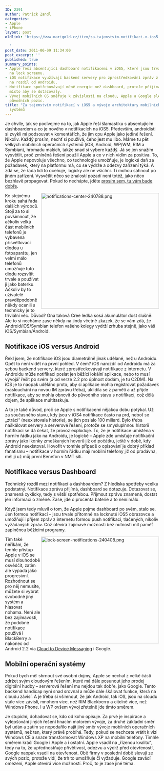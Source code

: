 ```yaml
---
ID: 2391
author: Patrick Zandl
categories:
- Apple
- iPhone
layout: post
oldlink: 'https://www.marigold.cz/item/za-tajemstvim-notifikaci-v-ios5-a-vyvoje-architektury-mobilnich-operacnich-systemu

  '
post_date: 2011-06-09 11:34:00
post_excerpt: ''
published: true
summary_points:
- Apple řeší absentující dashboard notifikacemi v iOS5, které jsou trvale přítomné
  na lock screenu.
- iOS notifikace využívají backend servery pro zprostředkování zpráv z internetu,
  na rozdíl od Androidu.
- Notifikace spotřebovávají méně energie než dashboard, protože přijímají zprávy,
  místo aby se dotazovaly.
- Vývoj mobilních OS směřuje k závislosti na cloudu, Apple a Google slevují ze svých
  původních pozic.
title: "Za tajemstvím notifikací v iOS5 a vývoje architektury mobilních operačních"
  systémů
---
```


Je chvíle, tak se podívejme na to, jak Apple řeší šlamastiku s absentujícím dashboardem a co je nového v notifikacích na iOS5.
Především, androidisti si zvykli mi podsouvat v komentářích, že jim cpu Apple jako jediné řešení. Nikoliv. Každý prosím, nechť si používá, čeho jest mu libo. Máme tu pět velkých mobilních operačních systémů (iOS, Android, WP/WM, RIM a Symbian), hromadu malých, takže snad si vybere každý. Já se jen snažím vysvětlit, proč zmíněná řešení použil Apple a co v nich vidím za positiva. To, že Apple nepovoluje všechno, co technologie umožňuje, je logická daň za požadavek, který na platformu má, co se výdrže a odezvy zařízení týká. A zdá se, že řada lidí to oceňuje, logicky ale ne všichni. Ti mohou sáhnout po jiném zařízení. Vysvětlit něco se znalostí pozadí není totéž, jako něco bezhlavě propagovat. Pokud to nechápte, jděte <a href="http://www.disney.com">prosím sem, tu vám bude dobře</a>.   

<img src="http://www.marigold.cz/wp-content/uploads/notifications-center-240788.png" alt="notifications-center-240788.png" border="0" width="386" height="377" align="right" />Ke stejnému kroku sahá řada dalších výrobců. Stojí za to si povšimnout, že ačkoliv velká část mobilních telefonů je vybavena přisvětlovací diodou u fotoaparátu, jen velmi málo telefonů umožňuje tuto diodu rozsvítit trvale a používat ji jako baterku. Ačkoliv by to uživatelé pravděpodobně někdy ocenili a technicky je to triviální věc. Důvod? Ona taková Cree ledka sosá akumulátor dost slušně. Ale to si necháme zase někdy na jindy včetně zkazek, že se vám zdá, že Android/iOS/Symbian telefon vašeho kolegy vydrží zrhuba stejně, jako váš iOS/Symbian/Android. 

<h2>Notifikace iOS versus Android</h2>

Řekl jsem, že notifikace iOS jsou diametrálně jinak udělané, než u Androidu. Opět to není vidět na první pohled. V čem? iOS narozdíl od Androidu má za sebou backend servery, které zprostředkovávají notifikace z internetu. V Androidu může notifikaci poslat jen běžící lokální aplikace, nebo to musí vývojář řešit po svém (a od verze 2.2 pro úplnost dodám, je tu C2DM). Na iOS je to naopak uděláno proto, aby si aplikace mohla registrovat požadavek (naslouchání na novou IM zprávu třeba), uklidila se z paměti a až přijde notifikace, aby se mohla obnovit do původního stavu s notifikací, což dělá dojem, že aplikace multitaskuje.

A to je také důvod, proč se Apple s notifikacemi nějakou dobu potýkal. Už za současného stavu, kdy jsou v iOS4 notifikace často na prd, neboť se „ztrácí“ (neexistovala historie), se jich poslalo 100 miliard. Bylo třeba naškálovat servery a serverové řešení, protože se smysluplnnou historií notifikací se dá čekat, že provoz exploduje.  To, že je notifikace umístěna v horním řádku jako na Androidu, je logické – Apple zde umisťuje notifikační zprávy jako ikonky zmeškaných hovorů již od počátku, ještě v době, kdy Android neexistoval. Hovořit v tomhle případě o opisování je dobrý příklad fanatismu – notifikace v horním řádku mají mobilní telefony již od pradávna, měl ji už můj první Benefon v NMT síti. 

<h2>Notifikace versus Dashboard</h2>

Technický rozdíl mezi notifikací a dashboardem? Z hlediska spotřeby vcelku podstatný. Notifikace zprávu přijímá, dashboard se dotazuje. Dotazovat se, znamená cyklicky, tedy s větší spotřebou. Přijmout zprávu znamená, dostat jen informaci o změně. Zase, jde o procenta baterie a to není málo. 

Když jsem tedy mluvil o tom, že Apple pojme dashboard po svém, stalo se. Jen formou notifikací – jsou trvale přítomné na locknuté iOS5 obrazovce a umožňují i příjem zpráv z internetu formou push notifikací, tlačených, nikoliv vyžádaných zpráv. Což otevírá zajímavé možnosti bez nutnosti mít paměť zaplněnou běžícími programy. 

<img src="http://www.marigold.cz/wp-content/uploads/lock-screen-notifications-240408.png" alt="lock-screen-notifications-240408.png" border="0" width="386" height="348" align="right" />
Tím také neříkám, že tenhle přístup Apple v iOS se musí dlouhodobě osvědčit, zatím ale vypadá jako progresivní. Rozhodnout se pro něj nemusíte, můžete si vybrat svobodně jiný systém a hlasovat nohama. Není ale bez zajímavosti, že podobné notifikace používá i BlackBerry a nakonec od Android 2.2 via <a href="http://android-developers.blogspot.com/2010/05/android-cloud-to-device-messaging.html">Cloud to Device Messaging</a> i Google. 

<h2>Mobilní operační systémy</h2>

Pokud bych měl shrnout své osobní dojmy, Apple se nechal z velké části zdržet svým cloudovým řešením, které má dále posunout jeho prodej digitální hudby – serverová řešení mu nejdou tak dobře, jako Google. Tento backend handicap nyní snad srovnal a může dále škálovat funkce, která na cloudu závisí. A je třeba si všimnout, že jak Android, tak iOS, jsou na cloudu stále více závislí, mnohem více, než RIM Blackberry a citelně více, než Windows Phone. I u WP ovšem vývoj zřetelně jde tímto směrem. 

Je stupidní, dohadovat se, kdo od koho opisuje. Za prvé je inspirace a vylepšování jiných řešení hnacím motorem vývoje, za druhé základní směr byl udán a zatím se nepodařilo najít jiný směr vývoje mobilních operačních systémů, než ten, který právě probíhá. Tedy, pokud se nechcete vrátit k vizi Windows CE a snaze transformovat Windows XP na mobilní telefony. Tímhle směrem kráčí Google i Apple a i ostatní. Apple vsadil na „řízenou kvalitu“, tedy na to, že upřednostňuje přívětivost, odezvu a výdrž před otevřeností, Google naopak vsadil na otevřenost. Obě firmy v poslední době slevují ze svých pozic, protože vidí, že trh to umožňuje či vyžaduje. Google zavádí omezení, Apple otevírá více možností. Proč, to je zase jiné téma.